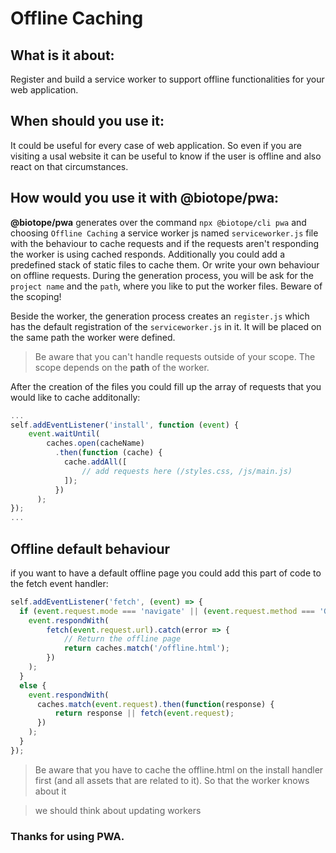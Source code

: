 # Offline Caching

## What is it about: 

Register and build a service worker to support offline functionalities for your web application.

## When should you use it:

It could be useful for every case of web application. So even if you are visiting a usal website it can be useful to know if the user is offline and also react on that circumstances. 

## How would you use it with @biotope/pwa:

**@biotope/pwa** generates over the command `npx @biotope/cli pwa` and choosing `Offline Caching` a service worker js named `serviceworker.js` file with the behaviour to cache requests and if the requests aren't responding the worker is using cached responds. Additionally you could add a predefined stack of static files to cache them. Or write your own behaviour on offline requests. 
During the generation process, you will be ask for the `project name` and the `path`, where you like to put the worker files. Beware of the scoping! 

Beside the worker, the generation process creates an `register.js` which has the default registration of the `serviceworker.js` in it.
It will be placed on the same path the worker were defined.

> Be aware that you can't handle requests outside of your scope. The scope depends on the **path** of the worker.


After the creation of the files you could fill up the array of requests that you would like to cache additonally:

```js 
...
self.addEventListener('install', function (event) {
    event.waitUntil(
        caches.open(cacheName)
          .then(function (cache) {
            cache.addAll([
                // add requests here (/styles.css, /js/main.js)
            ]);
          })
      );
});
...
```

## Offline default behaviour
if you want to have a default offline page you could add this part of code to the fetch event handler:

```js
self.addEventListener('fetch', (event) => {
  if (event.request.mode === 'navigate' || (event.request.method === 'GET' && event.request.headers.get('accept').includes('text/html'))) {
    event.respondWith(
        fetch(event.request.url).catch(error => {
            // Return the offline page
            return caches.match('/offline.html');
        })
    );
  }
  else {
    event.respondWith(
      caches.match(event.request).then(function(response) {
          return response || fetch(event.request);
      })
    );
  } 
});
```

> Be aware that you have to cache the offline.html on the install handler first (and all assets that are related to it). So that the worker knows about it

> we should think about updating workers

### Thanks for using PWA.